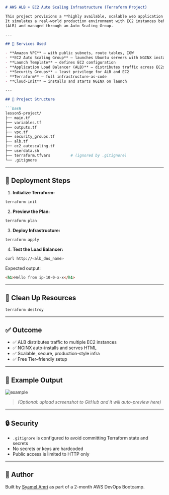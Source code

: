 ````md
# AWS ALB + EC2 Auto Scaling Infrastructure (Terraform Project)

This project provisions a **highly available, scalable web application infrastructure** using Terraform and AWS services.
It simulates a real-world production environment with EC2 instances behind an Application Load Balancer
(ALB) and managed through an Auto Scaling Group.

---

## 🧰 Services Used

- **Amazon VPC** — with public subnets, route tables, IGW
- **EC2 Auto Scaling Group** — launches Ubuntu servers with NGINX installed via `user_data.sh`
- **Launch Template** — defines EC2 configuration
- **Application Load Balancer (ALB)** — distributes traffic across EC2s
- **Security Groups** — least privilege for ALB and EC2
- **Terraform** — full infrastructure-as-code
- **Cloud-Init** — installs and starts NGINX on launch

---

## 📁 Project Structure

```bash
lesson5-project/
├── main.tf
├── variables.tf
├── outputs.tf
├── vpc.tf
├── security_groups.tf
├── alb.tf
├── ec2_autoscaling.tf
├── userdata.sh
├── terraform.tfvars         # (ignored by .gitignore)
└── .gitignore
````

---

## 🚀 Deployment Steps

1. **Initialize Terraform:**

```bash
terraform init
```

2. **Preview the Plan:**

```bash
terraform plan
```

3. **Deploy Infrastructure:**

```bash
terraform apply
```

4. **Test the Load Balancer:**

```bash
curl http://<alb_dns_name>
```

Expected output:

```html
<h1>Hello from ip-10-0-x-x</h1>
```

---

## 🧹 Clean Up Resources

```bash
terraform destroy
```

---

## ✅ Outcome

* ✅ ALB distributes traffic to multiple EC2 instances
* ✅ NGINX auto-installs and serves HTML
* ✅ Scalable, secure, production-style infra
* ✅ Free Tier–friendly setup

---

## 📸 Example Output

![example](https://raw.githubusercontent.com/Syamel111/aws-alb-autoscaling-infra/main/screenshot.png)

> *(Optional: upload screenshot to GitHub and it will auto-preview here)*

---

## 🔒 Security

* `.gitignore` is configured to avoid committing Terraform state and secrets
* No secrets or keys are hardcoded
* Public access is limited to HTTP only

---

## 📌 Author

Built by [Syamel Amri](https://github.com/Syamel111) as part of a 2-month AWS DevOps Bootcamp.

```
